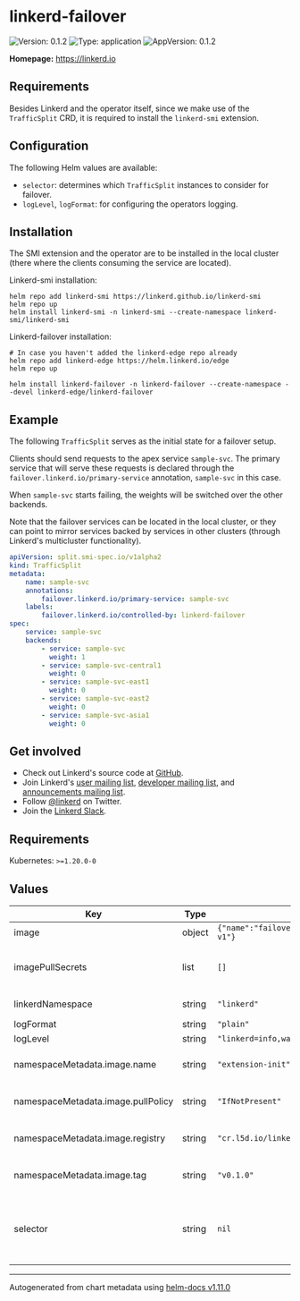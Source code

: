 <!-- markdownlint-disable -->
# linkerd-failover

![Version: 0.1.2](https://img.shields.io/badge/Version-0.1.2-informational?style=flat-square)
![Type: application](https://img.shields.io/badge/Type-application-informational?style=flat-square)
![AppVersion: 0.1.2](https://img.shields.io/badge/AppVersion-0.1.2-informational?style=flat-square)

**Homepage:** <https://linkerd.io>

## Requirements

Besides Linkerd and the operator itself, since we make use of the `TrafficSplit`
CRD, it is required to install the `linkerd-smi` extension.

## Configuration

The following Helm values are available:

- `selector`: determines which `TrafficSplit` instances to consider for
  failover.
- `logLevel`, `logFormat`: for configuring the operators logging.

## Installation

The SMI extension and the operator are to be installed in the local cluster
(there where the clients consuming the service are located).

Linkerd-smi installation:

```console
helm repo add linkerd-smi https://linkerd.github.io/linkerd-smi
helm repo up
helm install linkerd-smi -n linkerd-smi --create-namespace linkerd-smi/linkerd-smi
```

Linkerd-failover installation:

```console
# In case you haven't added the linkerd-edge repo already
helm repo add linkerd-edge https://helm.linkerd.io/edge
helm repo up

helm install linkerd-failover -n linkerd-failover --create-namespace --devel linkerd-edge/linkerd-failover
```

## Example

The following `TrafficSplit` serves as the initial state for a failover setup.

Clients should send requests to the apex service `sample-svc`. The primary
service that will serve these requests is declared through the
`failover.linkerd.io/primary-service` annotation, `sample-svc` in this case.

When `sample-svc` starts failing, the weights will be switched over the other
backends.

Note that the failover services can be located in the local cluster, or they can
point to mirror services backed by services in other clusters (through Linkerd's
multicluster functionality).

```yaml
apiVersion: split.smi-spec.io/v1alpha2
kind: TrafficSplit
metadata:
    name: sample-svc
    annotations:
        failover.linkerd.io/primary-service: sample-svc
    labels:
        failover.linkerd.io/controlled-by: linkerd-failover
spec:
    service: sample-svc
    backends:
        - service: sample-svc
          weight: 1
        - service: sample-svc-central1
          weight: 0
        - service: sample-svc-east1
          weight: 0
        - service: sample-svc-east2
          weight: 0
        - service: sample-svc-asia1
          weight: 0
```

## Get involved

* Check out Linkerd's source code at [GitHub][linkerd2].
* Join Linkerd's [user mailing list][linkerd-users], [developer mailing
  list][linkerd-dev], and [announcements mailing list][linkerd-announce].
* Follow [@linkerd][twitter] on Twitter.
* Join the [Linkerd Slack][slack].

[cncf]: https://www.cncf.io/
[getting-started]: https://linkerd.io/2/getting-started/
[linkerd2]: https://github.com/linkerd/linkerd2
[linkerd-announce]: https://lists.cncf.io/g/cncf-linkerd-announce
[linkerd-dev]: https://lists.cncf.io/g/cncf-linkerd-dev
[linkerd-docs]: https://linkerd.io/2/overview/
[linkerd-users]: https://lists.cncf.io/g/cncf-linkerd-users
[slack]: http://slack.linkerd.io
[twitter]: https://twitter.com/linkerd

## Requirements

Kubernetes: `>=1.20.0-0`

## Values

| Key | Type | Default | Description |
|-----|------|---------|-------------|
| image | object | `{"name":"failover","registry":"cr.l5d.io/linkerd","tag":"git-v1"}` | Docker image |
| imagePullSecrets | list | `[]` | imagePullSecrets to apply to all ServiceAccounts for pulling images from private registries |
| linkerdNamespace | string | `"linkerd"` | Namespace of the Linkerd core control-plane install |
| logFormat | string | `"plain"` | Log format (`plain` or `json`) |
| logLevel | string | `"linkerd=info,warn"` | Log level |
| namespaceMetadata.image.name | string | `"extension-init"` | Docker image name for the namespace-metadata instance |
| namespaceMetadata.image.pullPolicy | string | `"IfNotPresent"` | Pull policy for the namespace-metadata instance |
| namespaceMetadata.image.registry | string | `"cr.l5d.io/linkerd"` | Docker registry for the namespace-metadata instance |
| namespaceMetadata.image.tag | string | `"v0.1.0"` | Docker image tag for the namespace-metadata instance |
| selector | string | `nil` | Determines which `TrafficSplit` instances to consider for failover. If empty, defaults to failover.linkerd.io/controlled-by={{ .Release.Name }} |

----------------------------------------------
Autogenerated from chart metadata using [helm-docs v1.11.0](https://github.com/norwoodj/helm-docs/releases/v1.11.0)
